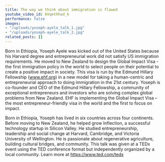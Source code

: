 ```yaml
---
title: The way we think about immigration is flawed
youtube_video_id: 6Vqethhad_k
performance: false
images:
- "/uploads/yoseph-ayele_talk_1.jpg"
- "/uploads/yoseph-ayele_talk_2.jpg"
related_posts: []
---
```


Born in Ethiopia, Yoseph Ayele was kicked out of the United States because his Harvard degree and entrepreneurial work did not satisfy US immigration requirements. He moved to New Zealand to design the Global Impact Visa - the first immigration policy in the world to select people on their potential to create a positive impact in society. This visa is run by the Edmund Hillary Fellowship (www.ehf.org) in a new model for taking a human-centric and entrepreneurial approach to doing immigration in the 21st century. 
 Yoseph is co-founder and CEO of the Edmund Hillary Fellowship, a community of exceptional entrepreneurs and investors who are solving complex global problems from New Zealand. EHF is implementing the Global Impact Visa – the most entrepreneur-friendly visa in the world and the first to focus on impact.

Born in Ethiopia, Yoseph has lived in six countries across four continents. Before moving to New Zealand, he helped grow Inflection, a successful technology startup in Silicon Valley. He studied entrepreneurship, leadership and social change at Harvard, Cambridge, and Victoria University of Wellington. He is passionate about regenerative agriculture, building cultural bridges, and community. This talk was given at a TEDx event using the TED conference format but independently organized by a local community. Learn more at https://www.ted.com/tedx
